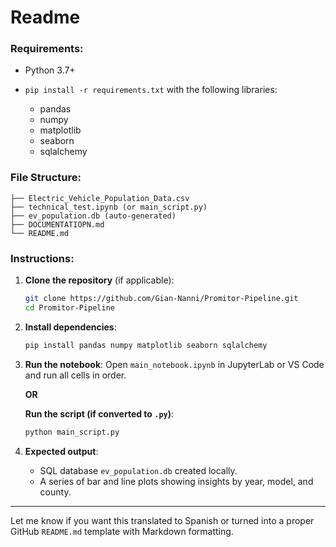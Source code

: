 # Readme

### Requirements:

* Python 3.7+
* `pip install -r requirements.txt` with the following libraries:

  * pandas
  * numpy
  * matplotlib
  * seaborn
  * sqlalchemy

### File Structure:

```
├── Electric_Vehicle_Population_Data.csv
├── technical_test.ipynb (or main_script.py)
├── ev_population.db (auto-generated)
├── DOCUMENTATIOPN.md
└── README.md
```

### Instructions:

1. **Clone the repository** (if applicable):

   ```bash
   git clone https://github.com/Gian-Nanni/Promitor-Pipeline.git
   cd Promitor-Pipeline
   ```

2. **Install dependencies**:

   ```bash
   pip install pandas numpy matplotlib seaborn sqlalchemy
   ```

3. **Run the notebook**:
   Open `main_notebook.ipynb` in JupyterLab or VS Code and run all cells in order.

   **OR**

   **Run the script (if converted to `.py`)**:

   ```bash
   python main_script.py
   ```

4. **Expected output**:

   * SQL database `ev_population.db` created locally.
   * A series of bar and line plots showing insights by year, model, and county.

---

Let me know if you want this translated to Spanish or turned into a proper GitHub `README.md` template with Markdown formatting.
